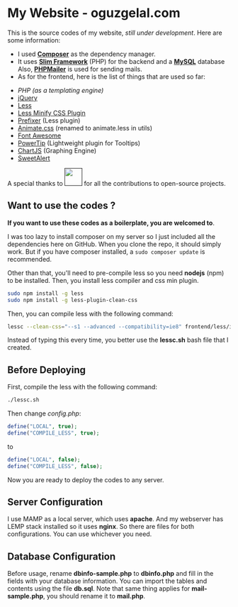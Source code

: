 
My Website - oguzgelal.com
=====================

This is the source codes of my website, *still under development*. Here are some information:

- I used <a href="https://getcomposer.org/" target="_new">**Composer**</a> as the dependency manager.
- It uses <a href="http://www.slimframework.com/" target="_new">**Slim Framework**</a> (PHP) for the backend and a <a href="http://www.mysql.com/" target="_new">**MySQL**</a> database Also, <a href="https://github.com/PHPMailer/PHPMailer" target="_new"><b>PHPMailer</b></a> is used for sending mails.
- As for the frontend, here is the list of things that are used so far:
*  *PHP (as a templating engine)*
*  <a href="http://jquery.com/" target="_new">jQuery</a>
*  <a href="http://lesscss.org/" target="_new">Less</a>
*  <a href="https://github.com/less/less-plugin-clean-css" target="_new">Less Minify CSS Plugin</a>
*  <a href="http://lessprefixer.com/" target="_new">Prefixer</a> (Less plugin)
*  <a href="http://daneden.github.io/animate.css/" target="_new">Animate.css</a> (renamed to animate.less in utils)
*  <a href="http://fortawesome.github.io/Font-Awesome/" target="_new">Font Awesome</a>
*  <a href="http://stevenbenner.github.io/jquery-powertip/" target="_new">PowerTip</a> (Lightweight plugin for Tooltips)
*  <a href="http://www.chartjs.org/" target="_new">ChartJS</a> (Graphing Engine)
*  <a href="http://t4t5.github.io/sweetalert/" target="_new">SweetAlert</a>

A special thanks to <a href=""><img src="http://blog.verticalresponse.com/wp-content/uploads/2013/05/BrowserStackLogo.png" style="height: 40px; width: auto;"></a> for all the contributions to open-source projects.

Want to use the codes ?
--------------------

**If you want to use these codes as a boilerplate, you are welcomed to**.

I was too lazy to install composer on my server so I just included all the dependencies here on GitHub. When you clone the repo, it should simply work. But if you have composer installed, a ``` sudo composer update ``` is recommended.

Other than that, you'll need to pre-compile less so you need **nodejs** (npm) to be installed. Then, you install less compiler and css min plugin.

```bash
sudo npm install -g less
sudo npm install -g less-plugin-clean-css
```

Then, you can compile less with the following command:

```bash
lessc --clean-css="--s1 --advanced --compatibility=ie8" frontend/less/index.less > frontend/assets/style/style.min.css
```

Instead of typing this every time, you better use the **lessc.sh** bash file that I created.

Before Deploying
------------
First, compile the less with the following command:

```bash
./lessc.sh
```

Then change *config.php*:

```php
define("LOCAL", true);
define("COMPILE_LESS", true);
```

to

```php
define("LOCAL", false);
define("COMPILE_LESS", false);
```


Now you are ready to deploy the codes to any server.


Server Configuration
--------------------
I use MAMP as a local server, which uses **apache**. And my webserver has LEMP stack installed so it uses **nginx**. So there are files for both configurations. You can use whichever you need.


Database Configuration
--------------------
Before usage, rename **dbinfo-sample.php** to **dbinfo.php** and fill in the fields with your database information. You can import the tables and contents using the file **db.sql**. Note that same thing applies for **mail-sample.php**, you should rename it to **mail.php**.
